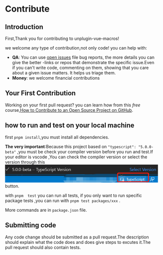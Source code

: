 # Contribute

## Introduction

First,Thank you for contributing to unplugin-vue-macros!

we welcome any type of contribution,not only code! you can help with:
- **QA**:  You can use [open issues](https://github.com/sxzz/unplugin-vue-macros/issues) file bug reports, the more details you can give the better -links or repos that demonstrate the specific issue.Even if you can't write code, commenting on them, showing that you care about a given issue matters. It helps us triage them.
- **Money**: we welcome financial contributions 

## Your First Contribution
 Working on your first pull request? you can learn how from this _free_ course,[How to Contribute to an Open Source Project on GitHub](https://egghead.io/courses/how-to-contribute-to-an-open-source-project-on-github).

## how to run and test on your local machine
first `pnpm install`,you must install all dependencies.

**The very important**:Because this project based on `"typescript": "5.0.0-beta"` ,you must be check your compiler version before you run and test.If your editor is vscode ,You can check the compiler version or select the version through this ![alt text](./contributor/assets/status.jpg) button.

with `pnpm  test` you can run all tests, if you only  want to run specific package tests ,you can run with `pnpm test packages/xxx` .
   
More commands are in  `package.json` file.
   
## Submitting code
 Any code change should be submitted as a pull request.The description should explain what the code does and does give steps to excutes it.The pull request should also contain tests.